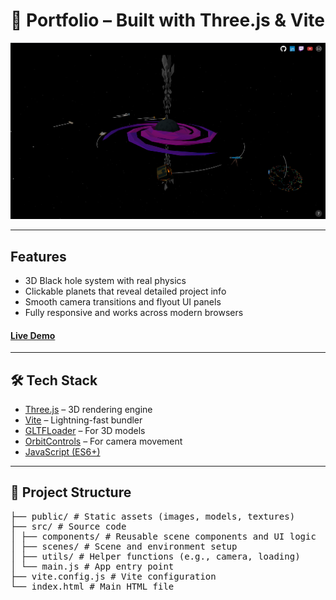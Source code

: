 # 🌌 Portfolio – Built with Three.js & Vite
![screenshot](public/preview.png)

---

## Features

- 3D Black hole system with real physics
- Clickable planets that reveal detailed project info
- Smooth camera transitions and flyout UI panels
- Fully responsive and works across modern browsers

#### [Live Demo](https://portfolio-spottedbushs-projects.vercel.app/)

---

## 🛠️ Tech Stack

- [Three.js](https://threejs.org/) – 3D rendering engine
- [Vite](https://vitejs.dev/) – Lightning-fast bundler
- [GLTFLoader](https://threejs.org/docs/#examples/en/loaders/GLTFLoader) – For 3D models
- [OrbitControls](https://threejs.org/docs/#examples/en/controls/OrbitControls) – For camera movement
- [JavaScript (ES6+)](https://developer.mozilla.org/en-US/docs/Web/JavaScript)

---

## 📁 Project Structure

<pre>
├── public/ # Static assets (images, models, textures)
├── src/ # Source code
│ ├── components/ # Reusable scene components and UI logic
│ ├── scenes/ # Scene and environment setup
│ ├── utils/ # Helper functions (e.g., camera, loading)
│ └── main.js # App entry point
├── vite.config.js # Vite configuration
└── index.html # Main HTML file
<pre>
